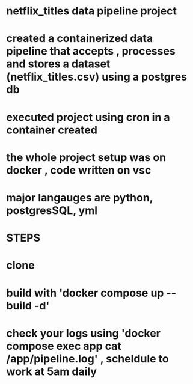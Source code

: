  # netflix_titles data pipeline project

# created a containerized data pipeline that accepts , processes and stores a dataset (netflix_titles.csv) using a postgres db


# executed project using cron in a container created
# the whole project setup was on docker , code written on vsc

# major langauges are python, postgresSQL, yml

# STEPS
# clone
# build with 'docker compose up --build -d'
# check your logs using 'docker compose exec app cat /app/pipeline.log' , scheldule to work at 5am daily
